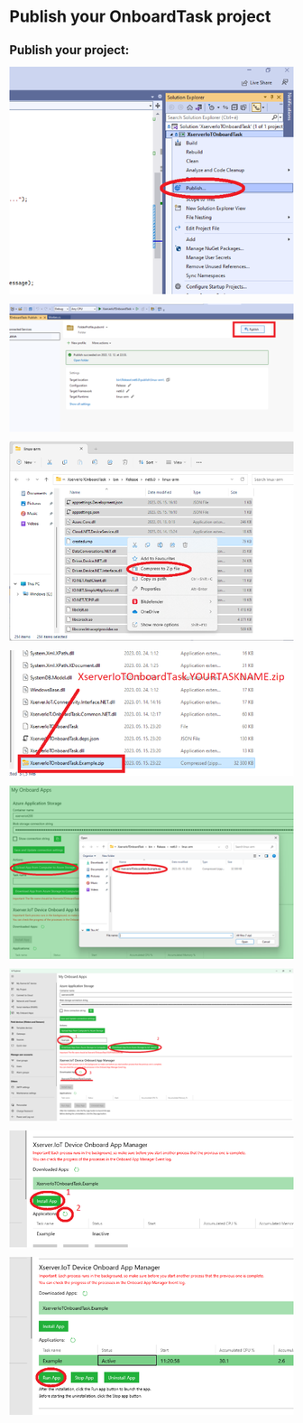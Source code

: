 # Publish your OnboardTask project
## Publish your project:
![](images/ProjectPublish1.png)

![](images/ProjectPublish2.png)

![](images/ProjectPublish3.png)

![](images/ProjectPublish4.png)

![](images/ProjectPublish5.png)

![](images/ProjectPublish6.png)

![](images/ProjectPublish7_1.png)

![](images/ProjectPublish8.png)
